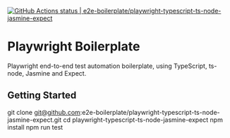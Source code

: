 [![GitHub Actions status | e2e-boilerplate/playwright-typescript-ts-node-jasmine-expect](https://github.com/e2e-boilerplate/playwright-typescript-ts-node-jasmine-expect/workflows/playwright-typescript-ts-node-jasmine-expect/badge.svg)](https://github.com/e2e-boilerplate/playwright-typescript-ts-node-jasmine-expect/actions?workflow=playwright-typescript-ts-node-jasmine-expect)

# Playwright Boilerplate

Playwright end-to-end test automation boilerplate, using TypeScript, ts-node, Jasmine and Expect.

## Getting Started

git clone git@github.com:e2e-boilerplate/playwright-typescript-ts-node-jasmine-expect.git
cd playwright-typescript-ts-node-jasmine-expect
npm install
npm run test
